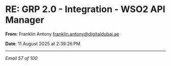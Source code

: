 # RE: GRP 2.0 - Integration - WSO2 API Manager

**From**: Franklin Antony <franklin.antony@digitaldubai.ae>

**Date**: 11 August 2025 at 2:39:26 PM

---

*Email 57 of 100*
